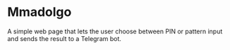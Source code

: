 # Mmadolgo
A simple web page that lets the user choose between PIN or pattern input and sends the result to a Telegram bot.
